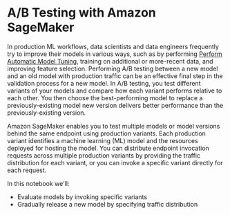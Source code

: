 # A/B Testing with Amazon SageMaker

In production ML workflows, data scientists and data engineers frequently try to improve their models in various ways, such as by performing [Perform Automatic Model Tuning](https://docs.aws.amazon.com/sagemaker/latest/dg/automatic-model-tuning.html), training on additional or more-recent data, and improving feature selection. Performing A/B testing between a new model and an old model with production traffic can be an effective final step in the validation process for a new model. In A/B testing, you test different variants of your models and compare how each variant performs relative to each other. You then choose the best-performing model to replace a previously-existing model new version delivers better performance than the previously-existing version.

Amazon SageMaker enables you to test multiple models or model versions behind the same endpoint using production variants. Each production variant identifies a machine learning (ML) model and the resources deployed for hosting the model. You can distribute endpoint invocation requests across multiple production variants by providing the traffic distribution for each variant, or you can invoke a specific variant directly for each request.

In this notebook we'll:
* Evaluate models by invoking specific variants
* Gradually release a new model by specifying traffic distribution